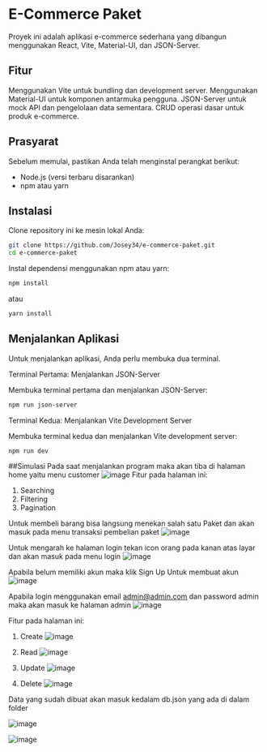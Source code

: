 # E-Commerce Paket

Proyek ini adalah aplikasi e-commerce sederhana yang dibangun menggunakan React, Vite, Material-UI, dan JSON-Server.

## Fitur

Menggunakan Vite untuk bundling dan development server.
Menggunakan Material-UI untuk komponen antarmuka pengguna.
JSON-Server untuk mock API dan pengelolaan data sementara.
CRUD operasi dasar untuk produk e-commerce.

## Prasyarat

Sebelum memulai, pastikan Anda telah menginstal perangkat berikut:

- Node.js (versi terbaru disarankan)
- npm atau yarn

## Instalasi

Clone repository ini ke mesin lokal Anda:

```bash
git clone https://github.com/Josey34/e-commerce-paket.git
cd e-commerce-paket
```

Instal dependensi menggunakan npm atau yarn:
```bash
npm install
```
atau
```bash
yarn install
```
## Menjalankan Aplikasi

Untuk menjalankan aplikasi, Anda perlu membuka dua terminal.

Terminal Pertama: Menjalankan JSON-Server

Membuka terminal pertama dan menjalankan JSON-Server:
```bash
npm run json-server
```

Terminal Kedua: Menjalankan Vite Development Server

Membuka terminal kedua dan menjalankan Vite development server:
```bash
npm run dev
```

##Simulasi
Pada saat menjalankan program maka akan tiba di halaman home yaitu menu customer
![image](https://github.com/Josey34/e-commerce-paket/assets/171219570/b62cf933-ff94-4a4a-b3e9-fb5252472bf2)
Fitur pada halaman ini:
1. Searching
2. Filtering
3. Pagination

Untuk membeli barang bisa langsung menekan salah satu Paket dan akan masuk pada menu transaksi pembelian paket
![image](https://github.com/Josey34/e-commerce-paket/assets/171219570/4abc7b25-dc1e-442f-867d-bf2cdb850fe3)

Untuk mengarah ke halaman login tekan icon orang pada kanan atas layar dan akan masuk pada menu login
![image](https://github.com/Josey34/e-commerce-paket/assets/171219570/8c6037b5-2dd3-4546-96eb-3bc107155192)

Apabila belum memiliki akun maka klik Sign Up Untuk membuat akun
![image](https://github.com/Josey34/e-commerce-paket/assets/171219570/7260c947-e57b-41bc-87e7-46fb1e45bf8a)

Apabila login menggunakan email admin@admin.com dan password admin maka akan masuk ke halaman admin
![image](https://github.com/Josey34/e-commerce-paket/assets/171219570/31ef5f99-4959-40aa-8ef9-f8d477490e70)

Fitur pada halaman ini:
1. Create
   ![image](https://github.com/Josey34/e-commerce-paket/assets/171219570/dc48fc23-5cd1-46e2-8bdc-272a65761f80)

3. Read
   ![image](https://github.com/Josey34/e-commerce-paket/assets/171219570/bf7e4eff-31f4-4cb5-b9e3-2d5cf82f50e2)

5. Update
   ![image](https://github.com/Josey34/e-commerce-paket/assets/171219570/2b2d9068-38d6-412a-a4c3-cbfb8d4d389d)

7. Delete
  ![image](https://github.com/Josey34/e-commerce-paket/assets/171219570/3ea66ef1-7029-46d4-b4b5-e59427f21532)

Data yang sudah dibuat akan masuk kedalam db.json yang ada di dalam folder

![image](https://github.com/Josey34/e-commerce-paket/assets/171219570/62d48e84-3b86-4233-8a47-d84f87d0fa5d)

![image](https://github.com/Josey34/e-commerce-paket/assets/171219570/599902bb-2858-4bb5-968b-1d161b7c8e86)

